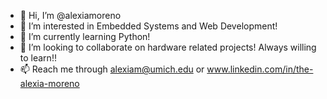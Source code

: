 - 👋 Hi, I’m @alexiamoreno
- 👀 I’m interested in Embedded Systems and Web Development!
- 🌱 I’m currently learning Python!
- 💞️ I’m looking to collaborate on hardware related projects! Always willing to learn!!
- 📫 Reach me through alexiam@umich.edu or www.linkedin.com/in/the-alexia-moreno

<!---
alexiamoreno/alexiamoreno is a ✨ special ✨ repository because its `README.md` (this file) appears on your GitHub profile.
You can click the Preview link to take a look at your changes.
--->
